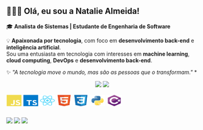 ## 👩🏿‍💻 Olá, eu sou a Natalie Almeida!

🎓 **Analista de Sistemas | Estudante de Engenharia de Software**  

💡 **Apaixonada por tecnologia**, com foco em **desenvolvimento back-end** e **inteligência artificial**.  
Sou uma entusiasta em tecnologia com interesses em **machine learning**, **cloud computing**, **DevOps** e **desenvolvimento back-end**.  

✨ *"A tecnologia move o mundo, mas são as pessoas que o transformam."*
*



<div align="center">
  <img src="https://github-readme-stats.vercel.app/api?username=nataliegalmeida&show_icons=true&theme=dracula" height="180em"/>
  <img src="https://github-readme-stats.vercel.app/api/top-langs/?username=nataliegalmeida&layout=compact&theme=dracula" height="180em"/>
</div>


<div style="display: inline_block"><br>
  <img align="center" alt="Nat-Js" height="30" width="40" src="https://raw.githubusercontent.com/devicons/devicon/master/icons/javascript/javascript-plain.svg">
  <img align="center" alt="Nat-Ts" height="30" width="40" src="https://raw.githubusercontent.com/devicons/devicon/master/icons/typescript/typescript-plain.svg">
  <img align="center" alt="Nat-React" height="30" width="40" src="https://raw.githubusercontent.com/devicons/devicon/master/icons/react/react-original.svg">
  <img align="center" alt="Nat-HTML" height="30" width="40" src="https://raw.githubusercontent.com/devicons/devicon/master/icons/html5/html5-original.svg">
  <img align="center" alt="Nat-CSS" height="30" width="40" src="https://raw.githubusercontent.com/devicons/devicon/master/icons/css3/css3-original.svg">
  <img align="center" alt="Nat-Python" height="30" width="40" src="https://raw.githubusercontent.com/devicons/devicon/master/icons/python/python-original.svg">
  <img align="center" alt="Nat-Csharp" height="30" width="40" src="https://raw.githubusercontent.com/devicons/devicon/master/icons/csharp/csharp-original.svg">
</div>
  
  ##
 
<div> 
  <a href="https://discord.gg/natalie3911" target="_blank"><img src="https://img.shields.io/badge/Discord-7289DA?style=for-the-badge&logo=discord&logoColor=white" target="_blank"></a> 
  <a href = "mailto:natalie.almeidai@gmail.com"><img src="https://img.shields.io/badge/-Gmail-%23333?style=for-the-badge&logo=gmail&logoColor=white" target="_blank"></a>
  <a href="https://www.linkedin.com/in/nataliegalmeida" target="_blank"><img src="https://img.shields.io/badge/-LinkedIn-%230077B5?style=for-the-badge&logo=linkedin&logoColor=white" target="_blank"></a> 
  
</div>
